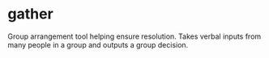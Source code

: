# gather
Group arrangement tool helping ensure resolution. Takes verbal inputs from many people in a group and outputs a group decision.
